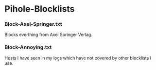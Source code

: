 # Pihole-Blocklists

### Block-Axel-Springer.txt
Blocks everthing from Axel Springer Verlag.

### Block-Annoying.txt
Hosts I have seen in my logs which have not covered by other blocklists I use.
